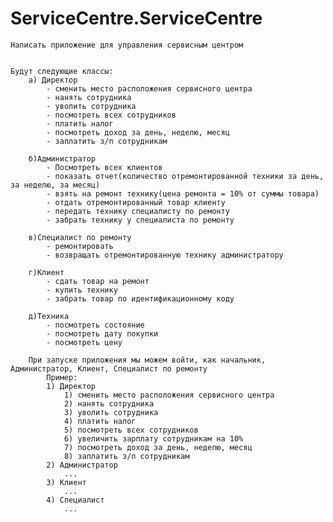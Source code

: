 # ServiceCentre.ServiceCentre
 	Написать приложение для управления сервисным центром 
 	
 	
	Будут следующие классы:
		а) Директор
			- сменить место расположения сервисного центра
			- нанять сотрудника
			- уволить сотрудника
			- посмотреть всех сотрудников
			- платить налог
			- посмотреть доход за день, неделю, месяц
			- заплатить з/п сотрудникам

		б)Администратор
			- Посмотреть всех клиентов
			- показать отчет(количество отремонтированной техники за день, за неделю, за месяц)
			- взять на ремонт технику(цена ремонта = 10% от суммы товара)
			- отдать отремонтированный товар клиенту
			- передать технику специалисту по ремонту
			- забрать технику у специалиста по ремонту

		в)Специалист по ремонту
			- ремонтировать
			- возвращать отремонтированную технику администратору

		г)Клиент
			- сдать товар на ремонт
			- купить технику
			- забрать товар по идентификационному коду

		д)Техника
			- посмотреть состояние
			- посмотреть дату покупки
			- посмотреть цену

		При запуске	приложения мы можем войти, как начальник, Администратор, Клиент, Специалист по ремонту
			Пример:
			1) Директор
				1) сменить место расположения сервисного центра
				2) нанять сотрудника
				3) уволить сотрудника
				4) платить налог
				5) посмотреть всех сотрудников
				6) увеличить зарплату сотрудникам на 10%
				7) посмотреть доход за день, неделю, месяц
				8) заплатить з/п сотрудникам
			2) Администратор
				...
			3) Клиент
				...
			4) Специалист
				...
